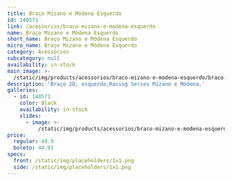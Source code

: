 ```yaml
---
title: Braço Mizano e Módena Esquerdo
id: 140571
link: /acessorios/braco-mizano-e-modena-esquerdo
name: Braço Mizano e Módena Esquerdo
short_name: Braço Mizano e Módena Esquerdo
micro_name: Braço Mizano e Módena Esquerdo
category: Acessórios
subcategory: null
availability: in-stock
main_image: >-
  /static/img/products/acessorios/braco-mizano-e-modena-esquerdo/braco-mizano-e-modena-esquerdo.jpg
description: 'Braço 2D, esquerdo,Racing Series Mizano e Módena.'
galleries:
  - id: 140571
    color: Black
    availability: in-stock
    slides:
      - image: >-
          /static/img/products/acessorios/braco-mizano-e-modena-esquerdo/braco-mizano-e-modena-esquerdo.jpg
price:
  regular: 49.9
  boleto: 44.91
specs:
  front: /static/img/placeholders/1x1.png
  side: /static/img/placeholders/1x1.png
---
```


